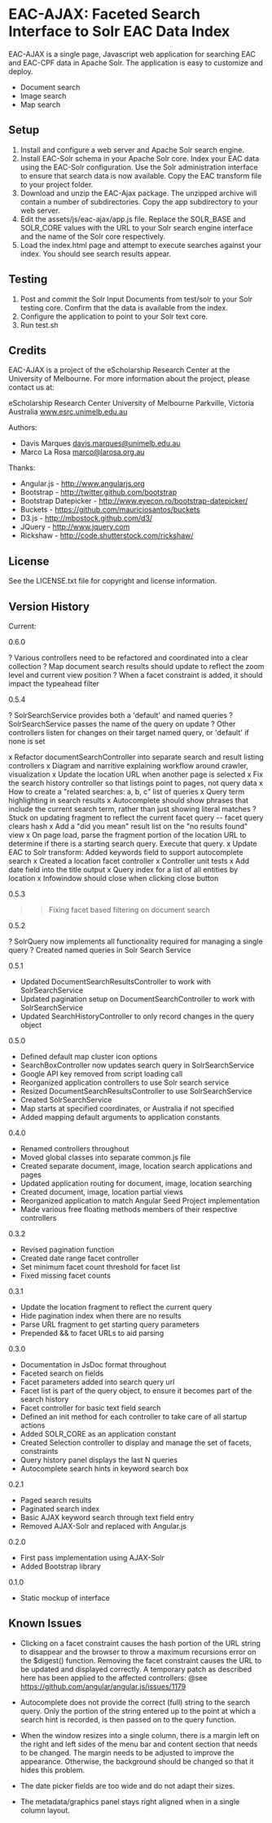 EAC-AJAX: Faceted Search Interface to Solr EAC Data Index
=========================================================

EAC-AJAX is a single page, Javascript web application for searching EAC and 
EAC-CPF data in Apache Solr. The application is easy to customize and deploy.

 * Document search
 * Image search
 * Map search

Setup
-----

1. Install and configure a web server and Apache Solr search engine.
2. Install EAC-Solr schema in your Apache Solr core. Index your EAC data using
   the EAC-Solr configuration. Use the Solr administration interface to ensure
   that search data is now available. Copy the EAC transform file to your
   project folder.
3. Download and unzip the EAC-Ajax package. The unzipped archive will contain a
   number of subdirectories.  Copy the app subdirectory to your web server.
4. Edit the assets/js/eac-ajax/app.js file. Replace the SOLR_BASE and SOLR_CORE
   values with the URL to your Solr search engine interface and the name of the
   Solr core respectively.
5. Load the index.html page and attempt to execute searches against your
   index. You should see search results appear.

 
Testing
-------

1. Post and commit the Solr Input Documents from test/solr to your Solr testing 
   core. Confirm that the data is available from the index.
2. Configure the application to point to your Solr text core.
3. Run test.sh


Credits
-------

EAC-AJAX is a project of the eScholarship Research Center at the University of
Melbourne. For more information about the project, please contact us at:

  eScholarship Research Center
  University of Melbourne
  Parkville, Victoria
  Australia
  www.esrc.unimelb.edu.au

Authors:

 * Davis Marques <davis.marques@unimelb.edu.au>
 * Marco La Rosa <marco@larosa.org.au>

Thanks:

 * Angular.js - http://www.angularjs.org
 * Bootstrap - http://twitter.github.com/bootstrap
 * Bootstrap Datepicker - http://www.eyecon.ro/bootstrap-datepicker/
 * Buckets - https://github.com/mauriciosantos/buckets
 * D3.js - http://mbostock.github.com/d3/
 * JQuery - http://www.jquery.com
 * Rickshaw - http://code.shutterstock.com/rickshaw/

License
-------
See the LICENSE.txt file for copyright and license information.


Version History
---------------

Current:  

0.6.0

 ? Various controllers need to be refactored and coordinated into a clear collection
 ? Map document search results should update to reflect the zoom level and current view position
 ? When a facet constraint is added, it should impact the typeahead filter

0.5.4

 ? SolrSearchService provides both a 'default' and named queries
 ? SolrSearchService passes the name of the query on update
 ? Other controllers listen for changes on their target named query, or 'default' if none is set

 x Refactor documentSearchController into separate search and result listing controllers
 x Diagram and narritive explaining workflow around crawler, visualization
 x Update the location URL when another page is selected
 x Fix the search history controller so that listings point to pages, not query
   data
 x How to create a "related searches: a, b, c" list of queries
 x Query term highlighting in search results
 x Autocomplete should show phrases that include the current search term, rather
   than just showing literal matches
 ? Stuck on updating fragment to reflect the current facet query -- facet query
   clears hash
 x Add a "did you mean" result list on the "no results found" view
 x On page load, parse the fragment portion of the location URL to determine
   if there is a starting search query.  Execute that query.
 x Update EAC to Solr transform: Added keywords field to support autocomplete
   search
 x Created a location facet controller
 x Controller unit tests
 x Add date field into the title output
 x Query index for a list of all entities by location
 x Infowindow should close when clicking close button

0.5.3

 >> Fixing facet based filtering on document search

0.5.2

 ? SolrQuery now implements all functionality required for managing a single query
 ? Created named queries in Solr Search Service

0.5.1

 * Updated DocumentSearchResultsController to work with SolrSearchService
 * Updated pagination setup on DocumentSearchController to work with SolrSearchService
 * Updated SearchHistoryController to only record changes in the query object

0.5.0

 * Defined default map cluster icon options 
 * SearchBoxController now updates search query in SolrSearchService
 * Google API key removed from script loading call
 * Reorganized application controllers to use Solr search service
 * Resized DocumentSearchResultsController to use SolrSearchService
 * Created SolrSearchService
 * Map starts at specified coordinates, or Australia if not specified
 * Added mapping default arguments to application constants

0.4.0

 * Renamed controllers throughout
 * Moved global classes into separate common.js file
 * Created separate document, image, location search applications and pages
 * Updated application routing for document, image, location searching
 * Created document, image, location partial views
 * Reorganized application to match Angular Seed Project implementation
 * Made various free floating methods members of their respective controllers

0.3.2

 * Revised pagination function
 * Created date range facet controller
 * Set minimum facet count threshold for facet list
 * Fixed missing facet counts

0.3.1

 * Update the location fragment to reflect the current query
 * Hide pagination index when there are no results
 * Parse URL fragment to get starting query parameters
 * Prepended && to facet URLs to aid parsing

0.3.0

 * Documentation in JsDoc format throughout
 * Faceted search on fields
 * Facet parameters added into search query url
 * Facet list is part of the query object, to ensure it becomes part of the
   search history
 * Facet controller for basic text field search
 * Defined an init method for each controller to take care of all startup
   actions
 * Added SOLR_CORE as an application constant
 * Created Selection controller to display and manage the set of facets,
   constraints
 * Query history panel displays the last N queries
 * Autocomplete search hints in keyword search box

0.2.1

 * Paged search results
 * Paginated search index
 * Basic AJAX keyword search through text field entry
 * Removed AJAX-Solr and replaced with Angular.js

0.2.0

 * First pass implementation using AJAX-Solr
 * Added Bootstrap library

0.1.0

 * Static mockup of interface


Known Issues
------------

 * Clicking on a facet constraint causes the hash portion of the URL string to
   disappear and the browser to throw a maximum recursions error on the $digest()
   function. Removing the facet constraint causes the URL to be updated and 
   displayed correctly. A temporary patch as described here has been applied to
   the affected controllers:
   @see https://github.com/angular/angular.js/issues/1179

 * Autocomplete does not provide the correct (full) string to the search query.
   Only the portion of the string entered up to the point at which a search
   hint is recorded, is then passed on to the query function.

 * When the window resizes into a single column, there is a margin left on the
   right and left sides of the menu bar and content section that needs to be
   changed.  The margin needs to be adjusted to improve the appearance.
   Otherwise, the background should be changed so that it hides this problem.

 * The date picker fields are too wide and do not adapt their sizes.

 * The metadata/graphics panel stays right aligned when in a single column
   layout.
